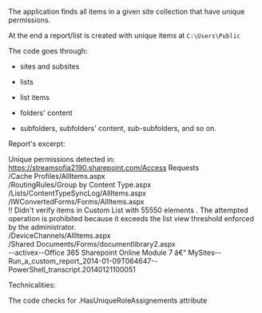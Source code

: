 The application finds all items in a given site collection that have unique permissions. 

 

At the end a report/list is created with unique items at ```C:\Users\Public```

 

The code goes through:

- sites and subsites

- lists

- list items

- folders' content

- subfolders, subfolders' content, sub-subfolders, and so on.

 

 

Report's excerpt:

Unique permissions detected in: https://streamsofia2190.sharepoint.com/Access Requests 
</br>/Cache Profiles/AllItems.aspx
</br>/RoutingRules/Group by Content Type.aspx
</br>/Lists/ContentTypeSyncLog/AllItems.aspx
</br>/IWConvertedForms/Forms/AllItems.aspx
</br>!! Didn't verify items in Custom List with 55550 elements . The attempted operation is prohibited because it exceeds the list view threshold enforced by the administrator.
</br>/DeviceChannels/AllItems.aspx
</br>/Shared Documents/Forms/documentlibrary2.aspx
</br>--activex--Office 365 Sharepoint Online Module 7 â€“ MySites--Run_a_custom_report_2014-01-09T064647--PowerShell_transcript.20140121100051

 
 
 Technicalities:

The code checks for .HasUniqueRoleAssignements attribute
